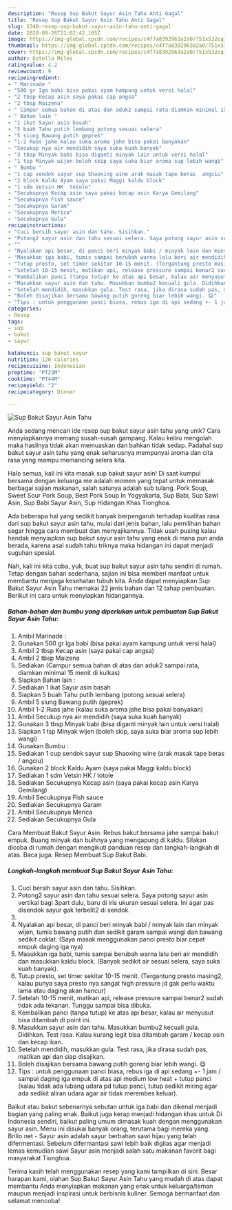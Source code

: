 ```yaml
---
description: "Resep Sup Bakut Sayur Asin Tahu Anti Gagal"
title: "Resep Sup Bakut Sayur Asin Tahu Anti Gagal"
slug: 3340-resep-sup-bakut-sayur-asin-tahu-anti-gagal
date: 2020-09-26T21:02:42.165Z
image: https://img-global.cpcdn.com/recipes/c4f7a8392963a2a0/751x532cq70/sup-bakut-sayur-asin-tahu-foto-resep-utama.jpg
thumbnail: https://img-global.cpcdn.com/recipes/c4f7a8392963a2a0/751x532cq70/sup-bakut-sayur-asin-tahu-foto-resep-utama.jpg
cover: https://img-global.cpcdn.com/recipes/c4f7a8392963a2a0/751x532cq70/sup-bakut-sayur-asin-tahu-foto-resep-utama.jpg
author: Estella Miles
ratingvalue: 4.2
reviewcount: 9
recipeingredient:
- " Marinade "
- "500 gr Iga babi bisa pakai ayam kampung untuk versi halal"
- "2 tbsp Kecap asin saya pakai cap angsa"
- "2 tbsp Maizena"
- " Campur semua bahan di atas dan aduk2 sampai rata diamkan minimal 15 menit di kulkas"
- " Bahan lain "
- "1 ikat Sayur asin basah"
- "5 buah Tahu putih lembang potong sesuai selera"
- "5 siung Bawang putih geprek"
- "1-2 Ruas jahe kalau suka aroma jahe bisa pakai banyakan"
- "Secukup nya air mendidih saya suka kuah banyak"
- "3 tbsp Minyak babi bisa diganti minyak lain untuk versi halal"
- "1 tsp Minyak wijen boleh skip saya suka biar aroma sup lebih wangi"
- " Bumbu "
- "1 cup sendok sayur sup Shaoxing wine arak masak tape beras  angciu"
- "2 block Kaldu Ayam saya pakai Maggi kaldu block"
- "1 sdm Vetsin HK  totole"
- "Secukupnya Kecap asin saya pakai kecap asin Karya Gemilang"
- "Secukupnya Fish sauce"
- "Secukupnya Garam"
- "Secukupnya Merica"
- "Secukupnya Gula"
recipeinstructions:
- "Cuci bersih sayur asin dan tahu. Sisihkan."
- "Potong2 sayur asin dan tahu sesuai selera. Saya potong sayur asin vertikal bagi 3part dulu, baru di iris ukuran sesuai selera. Ini agar pas disendok sayur gak terbelit2 di sendok."
- ""
- "Nyalakan api besar, di panci beri minyak babi / minyak lain dan minyak wijen, tumis bawang putih dan sedikit garam sampai wangi dan bawang sedikit coklat. (Saya masak menggunakan panci presto biar cepat empuk daging iga nya)"
- "Masukkan iga babi, tumis sampai berubah warna lalu beri air mendidih dan masukkan kaldu block. (Banyak sedikit air sesuai selera, saya suka kuah banyak)."
- "Tutup presto, set timer sekitar 10-15 menit. (Tergantung presto masing2, kalau punya saya presto nya sangat high pressure jd gak perlu waktu lama atau daging akan hancur)"
- "Setelah 10-15 menit, matikan api, release pressure sampai benar2 sudah tidak ada tekanan. Tunggu sampai bisa dibuka."
- "Kembalikan panci (tanpa tutup) ke atas api besar, kalau air menyusut bisa ditambah di point ini."
- "Masukkan sayur asin dan tahu. Masukkan bumbu2 kecuali gula. Didihkan. Test rasa. Kalau kurang legit bisa ditambah garam / kecap asin dan kecap ikan."
- "Setelah mendidih, masukkan gula. Test rasa, jika dirasa sudah pas, matikan api dan siap disajikan."
- "Boleh disajikan bersama bawang putih goreng biar lebih wangi. 😋"
- "Tips : untuk penggunaan panci biasa, rebus iga di api sedang +- 1 jam / sampai daging iga empuk di atas api medium low heat + tutup panci (kalau tidak ada lubang udara pd tutup panci, tutup sedikit miring agar ada sedikit aliran udara agar air tidak merembes keluar)."
categories:
- Resep
tags:
- sup
- bakut
- sayur

katakunci: sup bakut sayur 
nutrition: 120 calories
recipecuisine: Indonesian
preptime: "PT23M"
cooktime: "PT44M"
recipeyield: "2"
recipecategory: Dinner

---
```



![Sup Bakut Sayur Asin Tahu](https://img-global.cpcdn.com/recipes/c4f7a8392963a2a0/751x532cq70/sup-bakut-sayur-asin-tahu-foto-resep-utama.jpg)

Anda sedang mencari ide resep sup bakut sayur asin tahu yang unik? Cara menyiapkannya memang susah-susah gampang. Kalau keliru mengolah maka hasilnya tidak akan memuaskan dan bahkan tidak sedap. Padahal sup bakut sayur asin tahu yang enak seharusnya mempunyai aroma dan cita rasa yang mampu memancing selera kita.

Halo semua, kali ini kita masak sup bakut sayur asin! Di saat kumpul bersama dengan keluarga me adalah momen yang tepat untuk memasak berbagai sajian makanan, salah satunya adalah sub tulang. Pork Soup, Sweet Sour Pork Soup, Best Pork Soup In Yogyakarta, Sup Babi, Sup Sawi Asin, Sup Babi Sayur Asin, Sup Hidangan Khas Tionghoa.

Ada beberapa hal yang sedikit banyak berpengaruh terhadap kualitas rasa dari sup bakut sayur asin tahu, mulai dari jenis bahan, lalu pemilihan bahan segar hingga cara membuat dan menyajikannya. Tidak usah pusing kalau hendak menyiapkan sup bakut sayur asin tahu yang enak di mana pun anda berada, karena asal sudah tahu triknya maka hidangan ini dapat menjadi suguhan spesial.


Nah, kali ini kita coba, yuk, buat sup bakut sayur asin tahu sendiri di rumah. Tetap dengan bahan sederhana, sajian ini bisa memberi manfaat untuk membantu menjaga kesehatan tubuh kita. Anda dapat menyiapkan Sup Bakut Sayur Asin Tahu memakai 22 jenis bahan dan 12 tahap pembuatan. Berikut ini cara untuk menyiapkan hidangannya.

<!--inarticleads1-->

##### Bahan-bahan dan bumbu yang diperlukan untuk pembuatan Sup Bakut Sayur Asin Tahu:

1. Ambil  Marinade :
1. Gunakan 500 gr Iga babi (bisa pakai ayam kampung untuk versi halal)
1. Ambil 2 tbsp Kecap asin (saya pakai cap angsa)
1. Ambil 2 tbsp Maizena
1. Sediakan  (Campur semua bahan di atas dan aduk2 sampai rata, diamkan minimal 15 menit di kulkas)
1. Siapkan  Bahan lain :
1. Sediakan 1 ikat Sayur asin basah
1. Siapkan 5 buah Tahu putih lembang (potong sesuai selera)
1. Ambil 5 siung Bawang putih (geprek)
1. Ambil 1-2 Ruas jahe (kalau suka aroma jahe bisa pakai banyakan)
1. Ambil Secukup nya air mendidih (saya suka kuah banyak)
1. Gunakan 3 tbsp Minyak babi (bisa diganti minyak lain untuk versi halal)
1. Siapkan 1 tsp Minyak wijen (boleh skip, saya suka biar aroma sup lebih wangi)
1. Gunakan  Bumbu :
1. Sediakan 1 cup sendok sayur sup Shaoxing wine (arak masak tape beras / angciu)
1. Gunakan 2 block Kaldu Ayam (saya pakai Maggi kaldu block)
1. Sediakan 1 sdm Vetsin HK / totole
1. Sediakan Secukupnya Kecap asin (saya pakai kecap asin Karya Gemilang)
1. Ambil Secukupnya Fish sauce
1. Sediakan Secukupnya Garam
1. Ambil Secukupnya Merica
1. Sediakan Secukupnya Gula


Cara Membuat Bakut Sayur Asin: Rebus bakut bersama jahe sampai bakut empuk. Buang minyak dan buihnya yang mengapung di kaldu. Silakan dicoba di rumah dengan mengikuti panduan resep dan langkah-langkah di atas. Baca juga: Resep Membuat Sup Bakut Babi. 

<!--inarticleads2-->

##### Langkah-langkah membuat Sup Bakut Sayur Asin Tahu:

1. Cuci bersih sayur asin dan tahu. Sisihkan.
1. Potong2 sayur asin dan tahu sesuai selera. Saya potong sayur asin vertikal bagi 3part dulu, baru di iris ukuran sesuai selera. Ini agar pas disendok sayur gak terbelit2 di sendok.
1. 
1. Nyalakan api besar, di panci beri minyak babi / minyak lain dan minyak wijen, tumis bawang putih dan sedikit garam sampai wangi dan bawang sedikit coklat. (Saya masak menggunakan panci presto biar cepat empuk daging iga nya)
1. Masukkan iga babi, tumis sampai berubah warna lalu beri air mendidih dan masukkan kaldu block. (Banyak sedikit air sesuai selera, saya suka kuah banyak).
1. Tutup presto, set timer sekitar 10-15 menit. (Tergantung presto masing2, kalau punya saya presto nya sangat high pressure jd gak perlu waktu lama atau daging akan hancur)
1. Setelah 10-15 menit, matikan api, release pressure sampai benar2 sudah tidak ada tekanan. Tunggu sampai bisa dibuka.
1. Kembalikan panci (tanpa tutup) ke atas api besar, kalau air menyusut bisa ditambah di point ini.
1. Masukkan sayur asin dan tahu. Masukkan bumbu2 kecuali gula. Didihkan. Test rasa. Kalau kurang legit bisa ditambah garam / kecap asin dan kecap ikan.
1. Setelah mendidih, masukkan gula. Test rasa, jika dirasa sudah pas, matikan api dan siap disajikan.
1. Boleh disajikan bersama bawang putih goreng biar lebih wangi. 😋
1. Tips : untuk penggunaan panci biasa, rebus iga di api sedang +- 1 jam / sampai daging iga empuk di atas api medium low heat + tutup panci (kalau tidak ada lubang udara pd tutup panci, tutup sedikit miring agar ada sedikit aliran udara agar air tidak merembes keluar).


Baikut atau bakut sebenarnya sebutan untuk iga babi dan dikenal menjadi bagian yang paling enak. Baikut juga kerap menjadi hidangan khas untuk Di Indonesia sendiri, baikut paling umum dimasak kuah dengan menggunakan sayur asin. Menu ini disukai banyak orang, terutama bagi mereka yang. Brilio.net - Sayur asin adalah sayur berbahan sawi hijau yang telah difermentasi. Sebelum difermantasi sawi lebih baik digilas agar menjadi lemas kemudian sawi Sayur asin menjadi salah satu makanan favorit bagi masyarakat Tionghoa. 

Terima kasih telah menggunakan resep yang kami tampilkan di sini. Besar harapan kami, olahan Sup Bakut Sayur Asin Tahu yang mudah di atas dapat membantu Anda menyiapkan makanan yang enak untuk keluarga/teman maupun menjadi inspirasi untuk berbisnis kuliner. Semoga bermanfaat dan selamat mencoba!
